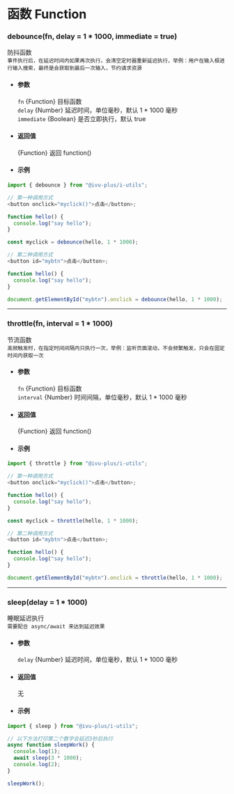 # 函数 Function

### debounce(fn, delay = 1 \* 1000, immediate = true)

防抖函数  
`事件执行后，在延迟时间内如果再次执行，会清空定时器重新延迟执行，举例：用户在输入框进行输入搜索，最终是会获取到最后一次输入，节约请求资源`

- #### 参数

  `fn` {Function} 目标函数  
  `delay` {Number} 延迟时间，单位毫秒，默认 1 \* 1000 毫秒  
  `immediate` {Boolean} 是否立即执行，默认 true

- #### 返回值

  {Function} 返回 function()

- #### 示例

```javascript
import { debounce } from "@ivu-plus/i-utils";

// 第一种调用方式
<button onclick="myclick()">点击</button>;

function hello() {
  console.log("say hello");
}

const myclick = debounce(hello, 1 * 1000);

// 第二种调用方式
<button id="mybtn">点击</button>;

function hello() {
  console.log("say hello");
}

document.getElementById("mybtn").onclick = debounce(hello, 1 * 1000);
```

---

### throttle(fn, interval = 1 \* 1000)

节流函数  
`高频触发时，在指定时间间隔内只执行一次，举例：监听页面滚动，不会频繁触发，只会在固定时间内获取一次`

- #### 参数

  `fn` {Function} 目标函数  
  `interval` {Number} 时间间隔，单位毫秒，默认 1 \* 1000 毫秒

- #### 返回值

  {Function} 返回 function()

- #### 示例

```javascript
import { throttle } from "@ivu-plus/i-utils";

// 第一种调用方式
<button onclick="myclick()">点击</button>;

function hello() {
  console.log("say hello");
}

const myclick = throttle(hello, 1 * 1000);

// 第二种调用方式
<button id="mybtn">点击</button>;

function hello() {
  console.log("say hello");
}

document.getElementById("mybtn").onclick = throttle(hello, 1 * 1000);
```

---

### sleep(delay = 1 \* 1000)

睡眠延迟执行  
`需要配合 async/await 来达到延迟效果`

- #### 参数

  `delay` {Number} 延迟时间，单位毫秒，默认 1 \* 1000 毫秒

- #### 返回值

  无

- #### 示例

```javascript
import { sleep } from "@ivu-plus/i-utils";

// 以下方法打印第二个数字会延迟3秒后执行
async function sleepWork() {
  console.log(1);
  await sleep(3 * 1000);
  console.log(2);
}

sleepWork();
```
